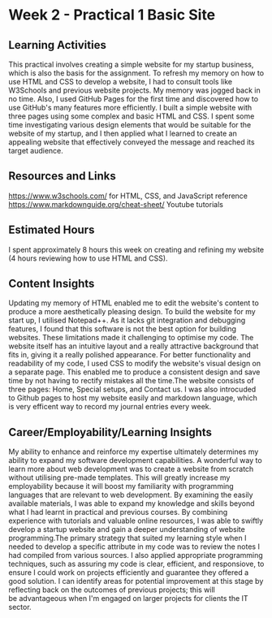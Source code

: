 # Week 2 - Practical 1 Basic Site

## Learning Activities

This practical involves creating a simple website for my startup business, which is also the basis for the assignment. 
To refresh my memory on how to use HTML and CSS to develop a website, I had to consult tools like W3Schools and previous website projects.
My memory was jogged back in no time. Also, I used GitHub Pages for the first time and discovered how to use GitHub's many features more efficiently. 
I built a simple website with three pages using some complex and basic HTML and CSS. I spent some time investigating various design elements that would be suitable for the website of my startup, and I then applied what I learned to create an appealing website that effectively conveyed the message and reached its target audience.

## Resources and Links

https://www.w3schools.com/ for HTML, CSS, and JavaScript reference
https://www.markdownguide.org/cheat-sheet/
Youtube tutorials

## Estimated Hours

I spent approximately 8 hours this week on creating and refining my website (4 hours reviewing how to use HTML and CSS).

## Content Insights

Updating my memory of HTML enabled me to edit the website's content to produce a more aesthetically pleasing design. 
To build the website for my start up, I utilised Notepad++. As it lacks git integration and debugging features, I found that this software is not the best option for 
building websites. These limitations made it challenging to optimise my code. The website itself has an intuitive layout and a really attractive background that fits 
in, giving it a really polished appearance. For better functionality and readability of my code, I used CSS to modify the website's visual design on a separate page. 
This enabled me to produce a consistent design and save time by not having to rectify mistakes all the time.The website consists of three pages: Home, Special setups, and Contact us. I was also introcuded to Github pages to host my website easily and markdown language, which is very efficent way to record my journal entries every week.

## Career/Employability/Learning Insights

My ability to enhance and reinforce my expertise ultimately determines my ability to expand my software development capabilities. A wonderful way to learn more 
about web development was to create a website from scratch without utilising pre-made templates. This will greatly increase my employability because it will boost 
my familiarity with programming languages that are relevant to web development. By examining the easily available materials, I was able to expand my knowledge and 
skills beyond what I had learnt in practical and previous courses. By combining experience with tutorials and valuable online resources, I was able to swiftly develop 
a startup website and gain a deeper understanding of website programming.The primary strategy that suited my learning style when I needed to develop a specific attribute in my code was to review the notes I had compiled from various sources. I also applied appropriate programming techniques, such as assuring my code is clear, efficient, and responsiove, to ensure I could work on projects efficiently and guarantee they offered a good solution. I can identify areas for potential improvement at this stage by reflecting back on the outcomes of previous projects; this will be advantageous when I'm engaged on larger projects for clients the IT sector.
